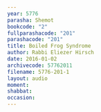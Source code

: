 ```yaml
---
year: 5776
parasha: Shemot
bookcode: "2"
fullparashacode: "201"
parashacode: "201"
title: Boiled Frog Syndrome
author: Rabbi Eliezer Hirsch
date: 2016-01-02
archivecode: 57762011
filename: 5776-201-1
layout: audio
moment: 
shabbat: 
occasion: 
---
```

